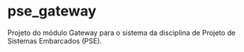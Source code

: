 # pse_gateway
Projeto do módulo Gateway para o sistema da disciplina de Projeto de Sistemas Embarcados (PSE).
